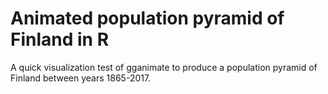 # Animated population pyramid of Finland in R

A quick visualization test of gganimate to produce a population pyramid of Finland between years 1865-2017.
